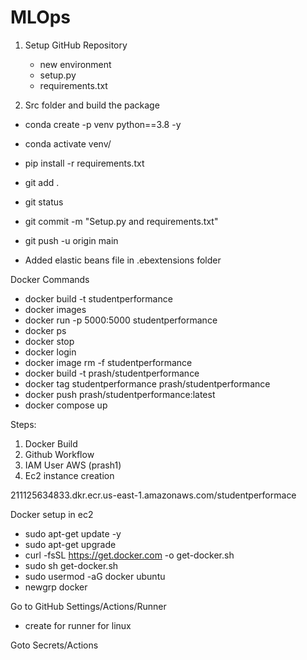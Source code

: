 # MLOps

1. Setup GitHub Repository
   - new environment
   - setup.py
   - requirements.txt

2. Src folder and build the package

- conda create -p venv python==3.8 -y
- conda activate venv/
- pip install -r requirements.txt
- git add .
- git status
- git commit -m "Setup.py and requirements.txt"
- git push -u origin main

- Added elastic beans file in .ebextensions folder

Docker Commands
- docker build -t studentperformance
- docker images
- docker run -p 5000:5000 studentperformance
- docker ps
- docker stop
- docker login
- docker image rm -f studentperformance
- docker build -t prash/studentperformance
- docker tag studentperformance prash/studentperformance
- docker push prash/studentperformance:latest
- docker compose up

Steps:
1. Docker Build
2. Github Workflow
3. IAM User AWS (prash1)
4. Ec2 instance creation

211125634833.dkr.ecr.us-east-1.amazonaws.com/studentperformace

Docker setup in ec2
- sudo apt-get update -y
- sudo apt-get upgrade
- curl -fsSL https://get.docker.com -o get-docker.sh
- sudo sh get-docker.sh
- sudo usermod -aG docker ubuntu
- newgrp docker

Go to GitHub Settings/Actions/Runner 
- create for runner for linux

Goto Secrets/Actions